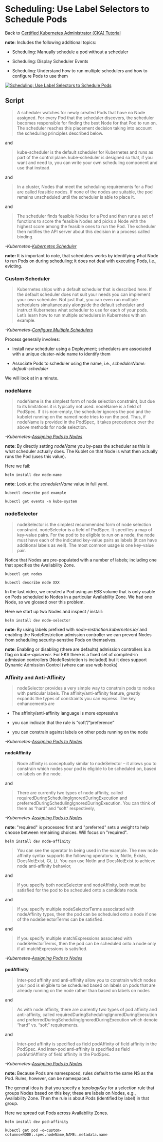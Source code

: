 # Scheduling: Use Label Selectors to Schedule Pods

Back to [Certified Kubernetes Administrator (CKA) Tutorial](https://github.com/larkintuckerllc/k8s-cka-tutorial)

**note**: Includes the following additional topics:

* Scheduling: Manually schedule a pod without a scheduler

* Scheduling: Display Scheduler Events

* Scheduling: Understand how to run multiple schedulers and how to configure Pods to use them

[![Scheduling: Use Label Selectors to Schedule Pods](http://img.youtube.com/vi/XtZBhTs6vmY/0.jpg)](https://youtu.be/XtZBhTs6vmY)

## Script

> A scheduler watches for newly created Pods that have no Node assigned. For every Pod that the scheduler discovers, the scheduler becomes responsible for finding the best Node for that Pod to run on. The scheduler reaches this placement decision taking into account the scheduling principles described below.

and

> kube-scheduler is the default scheduler for Kubernetes and runs as part of the control plane. kube-scheduler is designed so that, if you want and need to, you can write your own scheduling component and use that instead.

and

> In a cluster, Nodes that meet the scheduling requirements for a Pod are called feasible nodes. If none of the nodes are suitable, the pod remains unscheduled until the scheduler is able to place it.

and

> The scheduler finds feasible Nodes for a Pod and then runs a set of functions to score the feasible Nodes and picks a Node with the highest score among the feasible ones to run the Pod. The scheduler then notifies the API server about this decision in a process called binding.

*-Kubernetes-[Kubernetes Scheduler](https://kubernetes.io/docs/concepts/scheduling-eviction/kube-scheduler/)*

**note:** It is important to note, that schedulers works by identifying what Node to run Pods on during scheduling; it does not deal with executing Pods, i.e., evicting.

### Custom Scheduler

> Kubernetes ships with a default scheduler that is described here. If the default scheduler does not suit your needs you can implement your own scheduler. Not just that, you can even run multiple schedulers simultaneously alongside the default scheduler and instruct Kubernetes what scheduler to use for each of your pods. Let’s learn how to run multiple schedulers in Kubernetes with an example.

*-Kubernetes-[Configure Multiple Schedulers](https://kubernetes.io/docs/tasks/administer-cluster/configure-multiple-schedulers/)*

Process generally involves:

* Install new scheduler using a Deployment; schedulers are associated with a unique cluster-wide name to identify them

* Associate Pods to scheduler using the name, i.e., *schedulerName: default-scheduler*

We will look at in a minute.

### nodeName

> nodeName is the simplest form of node selection constraint, but due to its limitations it is typically not used. nodeName is a field of PodSpec. If it is non-empty, the scheduler ignores the pod and the kubelet running on the named node tries to run the pod. Thus, if nodeName is provided in the PodSpec, it takes precedence over the above methods for node selection.

*-Kubernetes-[Assigning Pods to Nodes](https://kubernetes.io/docs/concepts/scheduling-eviction/assign-pod-node/)*

**note**: By directly setting *nodeName* you by-pass the scheduler as this is what scheduler actually does.  The Kublet on that Node is what then actually runs the Pod (uses this value).

Here we fail:

```plaintext
helm install dev node-name
```

**note**: Look at the *schedulerName* value in full yaml.

```plaintext
kubectl describe pod example

kubectl get events -n kube-system
```

### nodeSelector

> nodeSelector is the simplest recommended form of node selection constraint. nodeSelector is a field of PodSpec. It specifies a map of key-value pairs. For the pod to be eligible to run on a node, the node must have each of the indicated key-value pairs as labels (it can have additional labels as well). The most common usage is one key-value pair.

Notice that Nodes are pre-populated with a number of labels; including one that specifies the Availability Zone.

```plaintext
kubectl get nodes

kubectl describe node XXX
```

In the last video, we created a Pod using an EBS volume that is only usable on Pods scheduled to Nodes in a particular Availability Zone. We had one Node, so we glossed over this problem.

Here we start up two Nodes and inspect / install:

```plaintext
helm install dev node-selector
```

**note**: By using labels prefixed with *node-restriction.kubernetes.io/* and enabling the NodeRestriction admission controller we can prevent Nodes from scheduling security-senstive Pods on themselves.

**note**: Enabling or disabling (there are defaults) admission controllers is a flag on *kube-apiserver*. For EKS there is a fixed set of compiled-in admission controllers (NodeRestriction is included) but it does support Dynamic Admission Control (where can use web hooks)

### Affinity and Anti-Affinity

> nodeSelector provides a very simple way to constrain pods to nodes with particular labels. The affinity/anti-affinity feature, greatly expands the types of constraints you can express. The key enhancements are

* The affinity/anti-affinity language is more expressive

* you can indicate that the rule is “soft”/“preference”

* you can constrain against labels on other pods running on the node

*-Kubernetes-[Assigning Pods to Nodes](https://kubernetes.io/docs/concepts/scheduling-eviction/assign-pod-node/)*

#### nodeAffinity

> Node affinity is conceptually similar to nodeSelector – it allows you to constrain which nodes your pod is eligible to be scheduled on, based on labels on the node.

and

> There are currently two types of node affinity, called requiredDuringSchedulingIgnoredDuringExecution and preferredDuringSchedulingIgnoredDuringExecution. You can think of them as “hard” and “soft” respectively,

*-Kubernetes-[Assigning Pods to Nodes](https://kubernetes.io/docs/concepts/scheduling-eviction/assign-pod-node/)*

**note**: "required" is processed first and "preferred" sets a weight to help choose between remaining choices. Will focus on "required".

```plaintext
helm install dev node-affinity
```

> You can see the operator In being used in the example. The new node affinity syntax supports the following operators: In, NotIn, Exists, DoesNotExist, Gt, Lt. You can use NotIn and DoesNotExist to achieve node anti-affinity behavior,

and

> If you specify both nodeSelector and nodeAffinity, both must be satisfied for the pod to be scheduled onto a candidate node.

and

> If you specify multiple nodeSelectorTerms associated with nodeAffinity types, then the pod can be scheduled onto a node if one of the nodeSelectorTerms can be satisfied.

and

> If you specify multiple matchExpressions associated with nodeSelectorTerms, then the pod can be scheduled onto a node only if all matchExpressions is satisfied.

*-Kubernetes-[Assigning Pods to Nodes](https://kubernetes.io/docs/concepts/scheduling-eviction/assign-pod-node/)*

#### podAffinity

> Inter-pod affinity and anti-affinity allow you to constrain which nodes your pod is eligible to be scheduled based on labels on pods that are already running on the node rather than based on labels on nodes

and

> As with node affinity, there are currently two types of pod affinity and anti-affinity, called requiredDuringSchedulingIgnoredDuringExecution and preferredDuringSchedulingIgnoredDuringExecution which denote “hard” vs. “soft” requirements.

and

> Inter-pod affinity is specified as field podAffinity of field affinity in the PodSpec. And inter-pod anti-affinity is specified as field podAntiAffinity of field affinity in the PodSpec.

*-Kubernetes-[Assigning Pods to Nodes](https://kubernetes.io/docs/concepts/scheduling-eviction/assign-pod-node/)*

**note:**  Because Pods are namespaced, rules default to the same NS as the Pod.  Rules, however, can be namespaced.

The general idea is that you specify a *topologyKey* for a selection rule that groups Nodes based on this key; these are labels on Nodes, e.g., Availability Zone. Then the rule is about Pods (identified by label) in that group.

Here we spread out Pods across Availability Zones.

```plaintext
helm install dev pod-affinity
```

```plaintext
kubectl get pod -o=custom-columns=NODE:.spec.nodeName,NAME:.metadata.name
```
